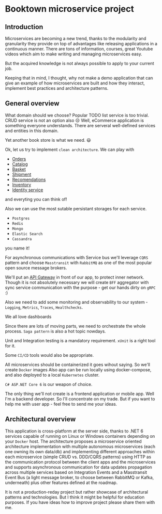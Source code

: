 # Booktown microservice project

## Introduction

Microservices are becoming a new trend, thanks to the modularity and granularity they provide on top of advantages like releasing applications in a continuous manner.
There are tons of information, courses, great Youtube videos which aim to make writing and managing microservices easy.

But the acquired knowledge is not always possible to apply to your current job.

Keeping that in mind, I thought, why not make a demo application that can give an example of how microservices are built and how they interact, implement best practices and architecture patterns.

## General overview

What domain should we choose? Popular TODO list service is too trivial. CRUD service is not an option also :unamused:
Well, eCommerce application is something everyone understands. There are serveral well-defined services and entities in this domain.

Yet another book store is what we need. :smiley:

Ok, let us try to implement `clean architecture`.
We can play with

- [Orders]()
- [Catalog]()
- [Basket]()
- [Shipment]()
- [Recomendations]()
- [Inventory](Src/Services/Inventory/README.md)
- [Identity service](Src/Services/Identity/README.md)

and everyting you can think of!

Also we can use the most sutable persistant storages for each service.

- `Postgres`
- `Redis`
- `Mongo`
- `Elastic Search`
- `Cassandra`

you name it!

For asynchronous communications with Service bus we'll leverage `CQRS` pattern and choose `Masstransit` with `RabbitMQ` as one of the most popular open source message brokers.

We'll put an [API Gateway](APIGateway/README.md) in front of our app, to protect inner network.
Though it is not absolutely necessary we will create `BFF` aggregator with sync service communication with the purpose - get our hands dirty on `gRPC` :)

Also we need to add some monitoring and observability to our system - `Logging`, `Metrics`, `Traces`, `Healthchecks`.

We all love dashboards

Since there are lots of moving parts, we need to orchestrate the whole process. `Saga pattern` is also a hot topic nowdays.

Unit and Integration testing is a mandatory requirement. `xUnit` is a right tool for it.

Some `CI/CD` tools would also be appropriate.

All microservices should be containerized it goes wihout saying. So we'll create `Docker` images
Also app can be run locally using docker-compose, and also deployed to a local `Kubernetes` cluster.

`C# ASP.NET Core 6` is our weapon of choice.

The only thing we'll not create is a frontend application or mobile app.
Well I'm a backend developer. So I'll concentrate on my trade.
But if you want to help me with user app - feel free to send me your ideas.

## Architectural overview

This application is cross-platform at the server side, thanks to .NET 6 services capable of running on Linux or Windows containers depending on your `Docker` host.
The architecture proposes a microservice oriented architecture implementation with multiple autonomous microservices (each one owning its own data/db) and implementing different approaches within each
microservice (simple CRUD vs. DDD/CQRS patterns) using HTTP as the communication protocol between the client apps and the microservices and supports asynchronous communication for data
updates propagation across multiple services based on Integration Events and a Masstransit Event Bus (a light message broker, to choose between RabbitMQ or Kafka, underneath) plus other
features defined at the roadmap.

It is not a production-reday project but rather showcase of architectural patterns and technologies.
But I think it might be helpful for education purposes.
If you have ideas how to improve project please share them with me.

